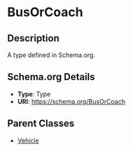# BusOrCoach

## Description
A type defined in Schema.org.

## Schema.org Details
- **Type**: Type
- **URI**: https://schema.org/BusOrCoach

## Parent Classes
- [Vehicle](../Vehicle.md)

